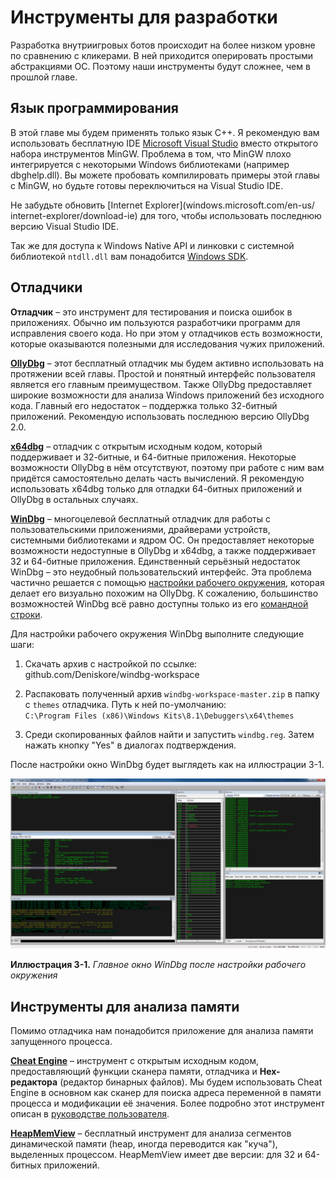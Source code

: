 # Инструменты для разработки

Разработка внутриигровых ботов происходит на более низком уровне по сравнению с кликерами. В ней приходится оперировать простыми абстракциями ОС. Поэтому наши инструменты будут сложнее, чем в прошлой главе.

## Язык программирования

В этой главе мы будем применять только язык C++. Я рекомендую вам использовать бесплатную IDE [Microsoft Visual Studio](www.visualstudio.com/vs/express) вместо открытого набора инструментов MinGW. Проблема в том, что MinGW плохо интегрируется с некоторыми Windows библиотеками (например dbghelp.dll). Вы можете пробовать компилировать примеры этой главы с MinGW, но будьте готовы переключиться на Visual Studio IDE.

Не забудьте обновить [Internet Explorer](windows.microsoft.com/en-us/
internet-explorer/download-ie) для того, чтобы использовать последнюю версию Visual Studio IDE.

Так же для доступа к Windows Native API и линковки с системной библиотекой `ntdll.dll` вам понадобится [Windows SDK](msdn.microsoft.com/en-us/library/ms717358%28v=vs.110%29.aspx).

## Отладчики

**Отладчик** – это инструмент для тестирования и поиска ошибок в приложениях. Обычно им пользуются разработчики программ для исправления своего кода. Но при этом у отладчиков есть возможности, которые оказываются полезными для исследования чужих приложений.

[**OllyDbg**](www.ollydbg.de) – этот бесплатный отладчик мы будем активно использовать на протяжении всей главы. Простой и понятный интерфейс пользователя является его главным преимуществом. Также OllyDbg предоставляет широкие возможности для анализа Windows приложений без исходного кода. Главный его недостаток – поддержка только 32-битный приложений. Рекомендую использовать последнюю версию OllyDbg 2.0.

[**x64dbg**](x64dbg.com) – отладчик с открытым исходным кодом, который поддерживает и 32-битные, и 64-битные приложения. Некоторые возможности OllyDbg в нём отсутствуют, поэтому при работе с ним вам придётся самостоятельно делать часть вычислений. Я рекомендую использовать x64dbg только для отладки 64-битных приложений и OllyDbg в остальных случаях.

[**WinDbg**](docs.microsoft.com/en-us/windows-hardware/drivers/download-the-wdk) – многоцелевой бесплатный отладчик для работы с пользовательскими приложениями, драйверами устройств, системными библиотеками и ядром ОС. Он предоставляет некоторые возможности недоступные в OllyDbg и x64dbg, а также поддерживает 32 и 64-битные приложения. Единственный серьёзный недостаток WinDbg – это неудобный пользовательский интерфейс. Эта проблема частично решается с помощью [настройки рабочего окружения](github.com/Deniskore/windbg-workspace), которая делает его визуально похожим на OllyDbg. К сожалению, большинство возможностей WinDbg всё равно доступны только из его [командной строки](www.windbg.info/doc/1-common-cmds.html).

Для настройки рабочего окружения WinDbg выполните следующие шаги:

1. Скачать архив с настройкой по ссылке:<br/>
github.com/Deniskore/windbg-workspace

2. Распаковать полученный архив `windbg-workspace-master.zip` в папку с `themes` отладчика. Путь к ней по-умолчанию:<br/>
`C:\Program Files (x86)\Windows Kits\8.1\Debuggers\x64\themes`

3. Среди скопированных файлов найти и запустить `windbg.reg`. Затем нажать кнопку "Yes" в диалогах подтверждения.

После настройки окно WinDbg будет выглядеть как на иллюстрации 3-1.

![Настройка WinDbg](windbg-theme.png)

**Иллюстрация 3-1.** *Главное окно WinDbg после настройки рабочего окружения*

## Инструменты для анализа памяти

Помимо отладчика нам понадобится приложение для анализа памяти запущенного процесса.

[**Cheat Engine**](www.cheatengine.org) – инструмент с открытым исходным кодом, предоставляющий функции сканера памяти, отладчика и **Hex-редактора** (редактор бинарных файлов). Мы будем использовать Cheat Engine в основном как сканер для поиска адреса переменной в памяти процесса и модификации её значения. Более подробно этот инструмент описан в [руководстве пользователя](cheatengine.org/tutorials.php).

[**HeapMemView**](www.nirsoft.net/utils/heap_memory_view.html) – бесплатный инструмент для анализа сегментов динамической памяти (heap, иногда переводится как "куча"), выделенных процессом. HeapMemView имеет две версии: для 32 и 64-битных приложений.
